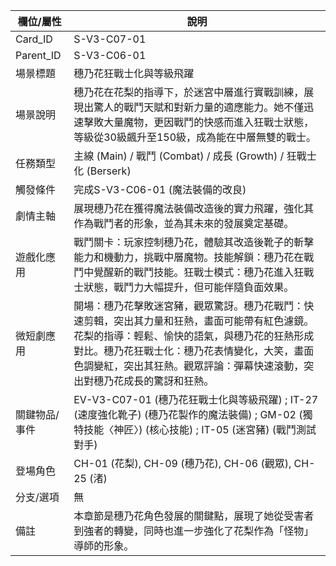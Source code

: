 | 欄位/屬性 | 說明 |
|---|---|
| Card_ID | S-V3-C07-01 |
| Parent_ID | S-V3-C06-01 |
| 場景標題 | 穗乃花狂戰士化與等級飛躍 |
| 場景說明 | 穗乃花在花梨的指導下，於迷宮中層進行實戰訓練，展現出驚人的戰鬥天賦和對新力量的適應能力。她不僅迅速擊敗大量魔物，更因戰鬥的快感而進入狂戰士狀態，等級從30級飆升至150級，成為能在中層無雙的戰士。 |
| 任務類型 | 主線 (Main) / 戰鬥 (Combat) / 成長 (Growth) / 狂戰士化 (Berserk) |
| 觸發條件 | 完成S-V3-C06-01 (魔法裝備的改良) |
| 劇情主軸 | 展現穗乃花在獲得魔法裝備改造後的實力飛躍，強化其作為戰鬥者的形象，並為其未來的發展奠定基礎。 |
| 遊戲化應用 | 戰鬥關卡：玩家控制穗乃花，體驗其改造後靴子的斬擊能力和機動力，挑戰中層魔物。技能解鎖：穗乃花在戰鬥中覺醒新的戰鬥技能。狂戰士模式：穗乃花進入狂戰士狀態，戰鬥力大幅提升，但可能伴隨負面效果。 |
| 微短劇應用 | 開場：穗乃花擊敗迷宮豬，觀眾驚訝。穗乃花戰鬥：快速剪輯，突出其力量和狂熱，畫面可能帶有紅色濾鏡。花梨的指導：輕鬆、愉快的語氣，與穗乃花的狂熱形成對比。穗乃花狂戰士化：穗乃花表情變化，大笑，畫面色調變紅，突出其狂熱。觀眾評論：彈幕快速滾動，突出對穗乃花成長的驚訝和狂熱。 |
| 關鍵物品/事件 | EV-V3-C07-01 (穗乃花狂戰士化與等級飛躍) ; IT-27 (速度強化靴子) (穗乃花製作的魔法裝備) ; GM-02 (獨特技能〈神匠〉) (核心技能) ; IT-05 (迷宮豬) (戰鬥測試對手) |
| 登場角色 | CH-01 (花梨), CH-09 (穗乃花), CH-06 (觀眾), CH-25 (渚) |
| 分支/選項 | 無 |
| 備註 | 本章節是穗乃花角色發展的關鍵點，展現了她從受害者到強者的轉變，同時也進一步強化了花梨作為「怪物」導師的形象。 |
